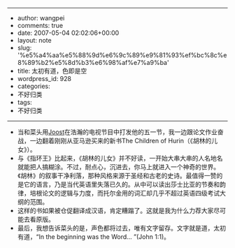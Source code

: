 - --
- author: wangpei
- comments: true
- date: 2007-05-04 02:02:06+00:00
- layout: note
- slug: '%e5%a4%aa%e5%88%9d%e6%9c%89%e9%81%93%ef%bc%8c%e8%89%b2%e5%8d%b3%e6%98%af%e7%a9%ba'
- title: 太初有道，色即是空
- wordpress_id: 928
- categories:
- 不好归类
- tags:
- 不好归类
- --
- 当和菜头用[Joost](http://www.caobian.info/?p=2102)在浩瀚的电视节目中打发他的五一节，我一边跟论文作业奋战，一边翻着刚刚从亚马逊买来的新书The Children of Hurin（《胡林的儿女》）。
- 与《指环王》比起来，《胡林的儿女》并不好读，一开始大串大串的人名地名就能把人搞糊涂。不过，耐点心，沉进去，你马上就进入一个神奇的世界。《胡林》的叙事干净利落，那种风格来源于圣经和古老的史诗。最值得一赞的是它的语言，乃是当代英语里失落已久的。从中可以读出莎士比亚的节奏和韵律，培根论文的逻辑与力度，而托尔金用的词汇却几乎不超过英语四级考试大纲的范围。
- 这样的书如果被仓促翻译成汉语，肯定糟蹋了。这就是我为什么力荐大家尽可能去看原版。
- 最后，我想告诉菜头的是，声色都将过去，唯有文字留存。文字就是道，太初有道，“In the beginning was the Word... ”(John 1:1)。
